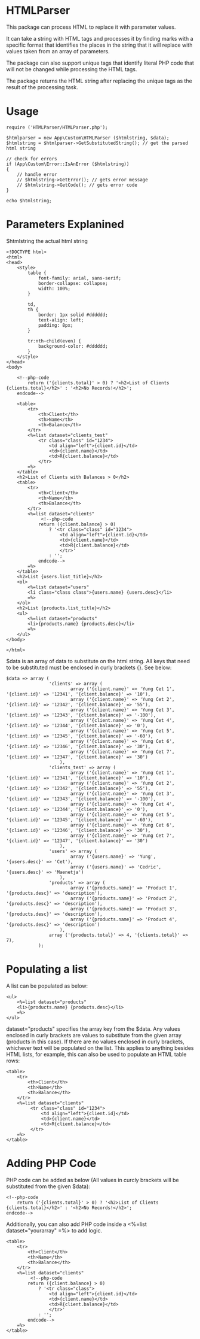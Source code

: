# HTMLParser

This package can process HTML to replace it with parameter values.

It can take a string with HTML tags and processes it by finding marks with a specific format that identifies the places in the string that it will replace with values taken from an array of parameters.

The package can also support unique tags that identify literal PHP code that will not be changed while processing the HTML tags.

The package returns the HTML string after replacing the unique tags as the result of the processing task.

# Usage
```
require ('HTMLParser/HTMLParser.php');

$htmlparser = new App\Custom\HTMLParser ($htmlstring, $data);
$htmlstring = $htmlparser->GetSubstitutedString(); // get the parsed html string

// check for errors
if (App\Custom\Error::IsAnError ($htmlstring))
{
    // handle error
    // $htmlstring->GetError(); // gets error message
    // $htmlstring->GetCode(); // gets error code
}

echo $htmlstring;

```

# Parameters Explanined
$htmlstring the actual html string
```
<!DOCTYPE html>
<html>
<head>
    <style>
        table {
            font-family: arial, sans-serif;
            border-collapse: collapse;
            width: 100%;
        }

        td,
        th {
            border: 1px solid #dddddd;
            text-align: left;
            padding: 8px;
        }

        tr:nth-child(even) {
            background-color: #dddddd;
        }
    </style>
</head>
<body>

    <!--php-code
        return ('{clients.total}' > 0) ? '<h2>List of Clients {clients.total}</h2>' : '<h2>No Records!</h2>';
    endcode-->

    <table>
        <tr>
            <th>Client</th>
            <th>Name</th>
            <th>Balance</th>
        </tr>
        <%=list dataset="clients_test"
            <tr class="class" id="1234">
                <td align="left">{client.id}</td>
                <td>{client.name}</td>
                <td>R{client.balance}</td>
            </tr>
        =%>
    </table>
    <h2>List of Clients with Balances > 0</h2>
    <table>
        <tr>
            <th>Client</th>
            <th>Name</th>
            <th>Balance</th>
        </tr>
        <%=list dataset="clients"
             <!--php-code
            return ({client.balance} > 0) 
                ? '<tr class="class" id="1234">
                    <td align="left">{client.id}</td>
                    <td>{client.name}</td>
                    <td>R{client.balance}</td>
                    </tr>' 
                : '';
            endcode-->
        =%>
    </table>
    <h2>List {users.list_title}</h2>
    <ol>
        <%=list dataset="users"
        <li class="class class">{users.name} {users.desc}</li>
        =%>
    </ol>
    <h2>List {products.list_title}</h2>
    <ul>
        <%=list dataset="products"
        <li>{products.name} {products.desc}</li>
        =%>
    </ul>
</body>

</html>
```

$data is an array of data to substitute on the html string. All keys that need to be substituted must be enclosed in curly brackets {}. See below:

```
$data => array (
                'clients' => array (
                        array ('{client.name}' => 'Yung Cet 1', '{client.id}' => '12341', '{client.balance}' => '10'),
                        array ('{client.name}' => 'Yung Cet 2', '{client.id}' => '12342', '{client.balance}' => '55'),
                        array ('{client.name}' => 'Yung Cet 3', '{client.id}' => '12343', '{client.balance}' => '-100'),
                        array ('{client.name}' => 'Yung Cet 4', '{client.id}' => '12344', '{client.balance}' => '0'),
                        array ('{client.name}' => 'Yung Cet 5', '{client.id}' => '12345', '{client.balance}' => '-60'),
                        array ('{client.name}' => 'Yung Cet 6', '{client.id}' => '12346', '{client.balance}' => '30'),
                        array ('{client.name}' => 'Yung Cet 7', '{client.id}' => '12347', '{client.balance}' => '30')
                    ),
                'clients_test' => array (
                        array ('{client.name}' => 'Yung Cet 1', '{client.id}' => '12341', '{client.balance}' => '10'),
                        array ('{client.name}' => 'Yung Cet 2', '{client.id}' => '12342', '{client.balance}' => '55'),
                        array ('{client.name}' => 'Yung Cet 3', '{client.id}' => '12343', '{client.balance}' => '-100'),
                        array ('{client.name}' => 'Yung Cet 4', '{client.id}' => '12344', '{client.balance}' => '0'),
                        array ('{client.name}' => 'Yung Cet 5', '{client.id}' => '12345', '{client.balance}' => '-60'),
                        array ('{client.name}' => 'Yung Cet 6', '{client.id}' => '12346', '{client.balance}' => '30'),
                        array ('{client.name}' => 'Yung Cet 7', '{client.id}' => '12347', '{client.balance}' => '30')
                    ),
                'users' => array (
                        array ('{users.name}' => 'Yung', '{users.desc}' => 'Cet'), 
                        array ('{users.name}' => 'Cedric', '{users.desc}' => 'Maenetja')
                    ), 
                'products' => array (
                        array ('{products.name}' => 'Product 1', '{products.desc}' => 'description'), 
                        array ('{products.name}' => 'Product 2', '{products.desc}' => 'description'),
                        array ('{products.name}' => 'Product 3', '{products.desc}' => 'description'), 
                        array ('{products.name}' => 'Product 4', '{products.desc}' => 'description')
                    ),
                array ('{products.total}' => 4, '{clients.total}' => 7),
            );
```

# Populating a list
A list can be populated as below:
```
<ul>
    <%=list dataset="products"
    <li>{products.name} {products.desc}</li>
    =%>
</ul>
 ```
 
dataset="products" specifies the array key from the $data. Any values enclosed in curly brackets are values to substitute from the given array (products in this case). If there are no values enclosed in curly brackets, whichever text will be populated on the list. This applies to anything besides HTML lists, for example, this can also be used to populate an HTML table rows:
```
<table>
    <tr>
        <th>Client</th>
        <th>Name</th>
        <th>Balance</th>
    </tr>
    <%=list dataset="clients"
         <tr class="class" id="1234">
             <td align="left">{client.id}</td>
             <td>{client.name}</td>
             <td>R{client.balance}</td>
         </tr>
    =%>
</table>
```

# Adding PHP Code
PHP code can be added as below (All values in curcly brackets will be substituted from the given $data):

```
<!--php-code
    return ('{clients.total}' > 0) ? '<h2>List of Clients {clients.total}</h2>' : '<h2>No Records!</h2>';
endcode-->
```

Additionally, you can also add PHP code inside a <%=list dataset="yourarray" =%> to add logic.
```
<table>
    <tr>
        <th>Client</th>
        <th>Name</th>
        <th>Balance</th>
    </tr>
    <%=list dataset="clients"
         <!--php-code
        return ({client.balance} > 0) 
            ? '<tr class="class">
                <td align="left">{client.id}</td>
                <td>{client.name}</td>
                <td>R{client.balance}</td>
                </tr>' 
            : '';
        endcode-->
    =%>
</table>
 ```
